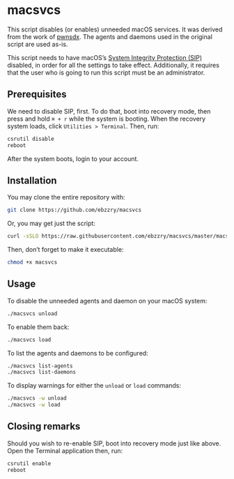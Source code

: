 macsvcs
=======


This script disables (or enables) unneeded macOS services. It was derived from the work
of [pwnsdx](https://gist.github.com/pwnsdx/d87b034c4c0210b988040ad2f85a68d3). The agents and daemons
used in the original script are used as-is.

This script needs to have
macOS’s
[System Integrity Protection (SIP)](https://en.wikipedia.org/wiki/System_Integrity_Protection)
disabled, in order for all the settings to take effect. Additionally, it requires that the user who
is going to run this script must be an administrator.


Prerequisites
-------------

We need to disable SIP, first. To do that, boot into recovery mode, then press and hold `⌘ + r` while the
system is booting. When the recovery system loads, click `Utilities > Terminal`. Then, run:

```bash
csrutil disable
reboot
```

After the system boots, login to your account.


Installation
------------

You may clone the entire repository with:

```bash
git clone https://github.com/ebzzry/macsvcs
```

Or, you may get just the script:

```bash
curl -sSLO https://raw.githubusercontent.com/ebzzry/macsvcs/master/macsvcs
```

Then, don’t forget to make it executable:

```bash
chmod +x macsvcs
```


Usage
-----

To disable the unneeded agents and daemon on your macOS system:

```bash
./macsvcs unload
```

To enable them back:

```bash
./macsvcs load
```

To list the agents and daemons to be configured:

```bash
./macsvcs list-agents
./macsvcs list-daemons
```

To display warnings for either the `unload` or `load` commands:

```bash
./macsvcs -w unload
./macsvcs -w load
```


Closing remarks
---------------

Should you wish to re-enable SIP, boot into recovery mode just like above. Open the Terminal application then, run:

```bash
csrutil enable
reboot
```
